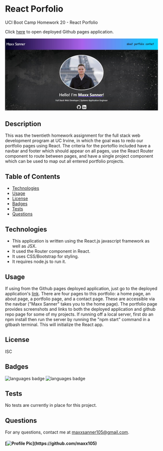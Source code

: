 # React Porfolio
UCI Boot Camp Homework 20 - React Porfolio

Click [here](https://maxx105.github.io/react_portfolio/) to open deployed Github pages application.

![deployed application](public/deployed_app.JPG)

## Description 
 This was the twentieth homework assignment for the full stack web development program at UC Irvine, in which the goal was to redo our portfolio pages using React. The criteria for the portoflio included have a navbar and footer which should appear on all pages, use the React Router component to route between pages, and have a single project component which can be used to map out all entered portfolio projects.

## Table of Contents 
* [Technologies](#Technologies)
* [Usage](#Usage)
* [License](#License)
* [Badges](#Badges)
* [Tests](#Tests)
* [Questions](#Questions)

## Technologies 
* This application is written using the React.js javascript framework as well as JSX.
* It used the Router component in React.
* It uses CSS/Bootstrap for styling.
* It requires node.js to run it.

## Usage 
If using from the Github pages deployed application, just go to the deployed application's [link](https://maxx105.github.io/react_portfolio/). There are four pages to this portfolio: a home page, an about page, a portfolio page, and a contact page. These are accessible via the navbar ("Maxx Sanner" takes you to the home page). The portfolio page provides screenshots and links to both the deployed application and github repo page for some of my projects. If running off a local server, first do an npm install then run the server by running the "npm start" command in a gitbash terminal. This will initialize the React app.

## License 
 ISC

## Badges 
 ![languages badge](https://img.shields.io/github/languages/count/maxx105/react_portfolio)
 ![languages badge](https://img.shields.io/github/languages/top/maxx105/react_portfolio)

## Tests 
 No tests are currently in place for this project.

## Questions 
 For any questions, contact me at [maxxsanner105@gmail.com](mailto:maxxsanner105@gmail.com).
#### [![Profile Pic](https://avatars.githubusercontent.com/u/63183869?)](https://github.com/maxx105)



